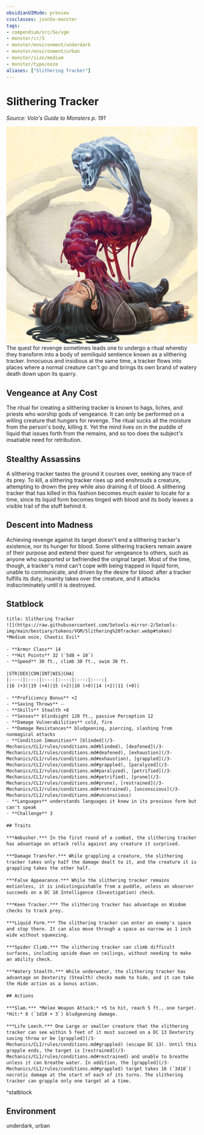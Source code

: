 ```yaml
---
obsidianUIMode: preview
cssclasses: json5e-monster
tags:
- compendium/src/5e/vgm
- monster/cr/3
- monster/environment/underdark
- monster/environment/urban
- monster/size/medium
- monster/type/ooze
aliases: ["Slithering Tracker"]
---
```

# Slithering Tracker
*Source: Volo's Guide to Monsters p. 191*  

![](https://raw.githubusercontent.com/5etools-mirror-2/5etools-img/main/bestiary/VGM/Slithering%20Tracker.webp#right)  
The quest for revenge sometimes leads one to undergo a ritual whereby they transform into a body of semiliquid sentience known as a slithering tracker. Innocuous and insidious at the same time, a tracker flows into places where a normal creature can't go and brings its own brand of watery death down upon its quarry.

## Vengeance at Any Cost

The ritual for creating a slithering tracker is known to hags, liches, and priests who worship gods of vengeance. It can only be performed on a willing creature that hungers for revenge. The ritual sucks all the moisture from the person's body, killing it. Yet the mind lives on in the puddle of liquid that issues forth from the remains, and so too does the subject's insatiable need for retribution.

## Stealthy Assassins

A slithering tracker tastes the ground it courses over, seeking any trace of its prey. To kill, a slithering tracker rises up and enshrouds a creature, attempting to drown the prey while also draining it of blood. A slithering tracker that has killed in this fashion becomes much easier to locate for a time, since its liquid form becomes tinged with blood and its body leaves a visible trail of the stuff behind it.

## Descent into Madness

Achieving revenge against its target doesn't end a slithering tracker's existence, nor its hunger for blood. Some slithering trackers remain aware of their purpose and extend their quest for vengeance to others, such as anyone who supported or befriended the original target. Most of the time, though, a tracker's mind can't cope with being trapped in liquid form, unable to communicate, and driven by the desire for blood: after a tracker fulfills its duty, insanity takes over the creature, and it attacks indiscriminately until it is destroyed.


## Statblock

```ad-statblock
title: Slithering Tracker
![](https://raw.githubusercontent.com/5etools-mirror-2/5etools-img/main/bestiary/tokens/VGM/Slithering%20Tracker.webp#token)
*Medium ooze, Chaotic Evil*

- **Armor Class** 14 
- **Hit Points** 32 (`5d8 + 10`) 
- **Speed** 30 ft., climb 30 ft., swim 30 ft.

|STR|DEX|CON|INT|WIS|CHA|
|:---:|:---:|:---:|:---:|:---:|:---:|
|16 (+3)|19 (+4)|15 (+2)|10 (+0)|14 (+2)|11 (+0)|

- **Proficiency Bonus** +2
- **Saving Throws** ⏤
- **Skills** Stealth +8
- **Senses** blindsight 120 ft., passive Perception 12
- **Damage Vulnerabilities** cold, fire
- **Damage Resistances** bludgeoning, piercing, slashing from nonmagical attacks
- **Condition Immunities** [blinded](/3-Mechanics/CLI/rules/conditions.md#blinded), [deafened](/3-Mechanics/CLI/rules/conditions.md#deafened), [exhaustion](/3-Mechanics/CLI/rules/conditions.md#exhaustion), [grappled](/3-Mechanics/CLI/rules/conditions.md#grappled), [paralyzed](/3-Mechanics/CLI/rules/conditions.md#paralyzed), [petrified](/3-Mechanics/CLI/rules/conditions.md#petrified), [prone](/3-Mechanics/CLI/rules/conditions.md#prone), [restrained](/3-Mechanics/CLI/rules/conditions.md#restrained), [unconscious](/3-Mechanics/CLI/rules/conditions.md#unconscious)
- **Languages** understands languages it knew in its previous form but can't speak
- **Challenge** 3

## Traits

***Ambusher.*** In the first round of a combat, the slithering tracker has advantage on attack rolls against any creature it surprised.

***Damage Transfer.*** While grappling a creature, the slithering tracker takes only haIf the damage dealt to it, and the creature it is grappling takes the other half.

***False Appearance.*** While the slithering tracker remains motionless, it is indistinguishable from a puddle, unless an observer succeeds on a DC 18 Intelligence (Investigation) check.

***Keen Tracker.*** The slithering tracker has advantage on Wisdom checks to track prey.

***Liquid Form.*** The slithering tracker can enter an enemy's space and stop there. It can also move through a space as narrow as 1 inch wide without squeezing.

***Spider Climb.*** The slithering tracker can climb difficult surfaces, including upside down on ceilings, without needing to make an ability check.

***Watery Stealth.*** While underwater, the slithering tracker has advantage on Dexterity (Stealth) checks made to hide, and it can take the Hide action as a bonus action.

## Actions

***Slam.*** *Melee Weapon Attack:* +5 to hit, reach 5 ft., one target. *Hit:* 8 (`1d10 + 3`) bludgeoning damage.

***Life Leech.*** One Large or smaller creature that the slithering tracker can see within 5 feet of it must succeed on a DC 13 Dexterity saving throw or be [grappled](/3-Mechanics/CLI/rules/conditions.md#grappled) (escape DC 13). Until this grapple ends, the target is [restrained](/3-Mechanics/CLI/rules/conditions.md#restrained) and unable to breathe unless it can breathe water. In addition, the [grappled](/3-Mechanics/CLI/rules/conditions.md#grappled) target takes 16 (`3d10`) necrotic damage at the start of each of its turns. The slithering tracker can grapple only one target at a time.
```
^statblock

## Environment

underdark, urban